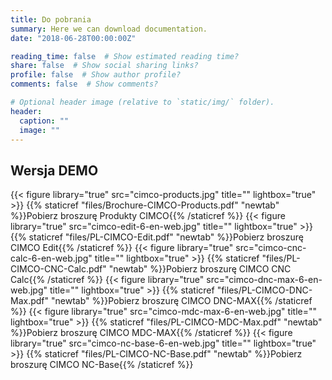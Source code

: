 ```yaml
---
title: Do pobrania
summary: Here we can download documentation.
date: "2018-06-28T00:00:00Z"

reading_time: false  # Show estimated reading time?
share: false  # Show social sharing links?
profile: false  # Show author profile?
comments: false  # Show comments?

# Optional header image (relative to `static/img/` folder).
header:
  caption: ""
  image: ""
---
```

## Wersja DEMO
{{< figure library="true" src="cimco-products.jpg" title="" lightbox="true" >}}
{{% staticref "files/Brochure-CIMCO-Products.pdf" "newtab" %}}Pobierz broszurę Produkty CIMCO{{% /staticref %}}
{{< figure library="true" src="cimco-edit-6-en-web.jpg" title="" lightbox="true" >}}
{{% staticref "files/PL-CIMCO-Edit.pdf" "newtab" %}}Pobierz broszurę CIMCO Edit{{% /staticref %}}
{{< figure library="true" src="cimco-cnc-calc-6-en-web.jpg" title="" lightbox="true" >}}
{{% staticref "files/PL-CIMCO-CNC-Calc.pdf" "newtab" %}}Pobierz broszurę CIMCO CNC Calc{{% /staticref %}}
{{< figure library="true" src="cimco-dnc-max-6-en-web.jpg" title="" lightbox="true" >}}
{{% staticref "files/PL-CIMCO-DNC-Max.pdf" "newtab" %}}Pobierz broszurę CIMCO DNC-MAX{{% /staticref %}}
{{< figure library="true" src="cimco-mdc-max-6-en-web.jpg" title="" lightbox="true" >}}
{{% staticref "files/PL-CIMCO-MDC-Max.pdf" "newtab" %}}Pobierz broszurę CIMCO MDC-MAX{{% /staticref %}}
{{< figure library="true" src="cimco-nc-base-6-en-web.jpg" title="" lightbox="true" >}}
{{% staticref "files/PL-CIMCO-NC-Base.pdf" "newtab" %}}Pobierz broszurę CIMCO NC-Base{{% /staticref %}}

